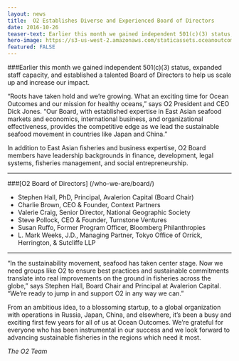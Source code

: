 ```yaml
---
layout: news
title:  O2 Establishes Diverse and Experienced Board of Directors
date: 2016-10-26
teaser-text: Earlier this month we gained independent 501(c)(3) status, expanded staff capacity, and established a talented Board of Directors to help us scale up and increase our impact.
hero-image: https://s3-us-west-2.amazonaws.com/staticassets.oceanoutcomes.org/news+and+analysis/hero+images/board-launch-hero.jpg
featured: FALSE
---
```

###Earlier this month we gained independent 501(c)(3) status, expanded staff capacity, and established a talented Board of Directors to help us scale up and increase our impact.

“Roots have taken hold and we’re growing. What an exciting time for Ocean Outcomes and our mission for healthy oceans,” says O2 President and CEO Dick Jones. “Our Board, with established expertise in East Asian seafood markets and economics, international business, and organizational effectiveness, provides the competitive edge as we lead the sustainable seafood movement in countries like Japan and China.”

In addition to East Asian fisheries and business expertise, O2 Board members have leadership backgrounds in finance, development, legal systems, fisheries management, and social entrepreneurship.

----

###[O2 Board of Directors] (/who-we-are/board/) 

* Stephen Hall, PhD, Principal, Avalerion Capital (Board Chair) 
* Charlie Brown, CEO & Founder, Context Partners 
* Valerie Craig, Senior Director, National Geographic Society 
* Steve Pollock, CEO & Founder, Turnstone Ventures 
* Susan Ruffo, Former Program Officer, Bloomberg Philanthropies
* L. Mark Weeks, J.D., Managing Partner, Tokyo Office of Orrick, Herrington, & Sutcliffe LLP

----

“In the sustainability movement, seafood has taken center stage. Now we need groups like O2 to ensure best practices and sustainable commitments translate into real improvements on the ground in fisheries across the globe,” says Stephen Hall, Board Chair and Principal at Avalerion Capital. “We’re ready to jump in and support O2 in any way we can.”

From an ambitious idea, to a blossoming startup, to a global organization with operations in Russia, Japan, China, and elsewhere, it’s been a busy and exciting first few years for all of us at Ocean Outcomes. We’re grateful for everyone who has been instrumental in our success and we look forward to advancing sustainable fisheries in the regions which need it most.

 *The O2 Team*
